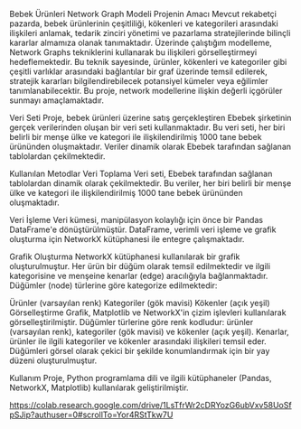 Bebek Ürünleri Network Graph Modeli
Projenin Amacı
Mevcut rekabetçi pazarda, bebek ürünlerinin çeşitliliği, kökenleri ve kategorileri arasındaki ilişkileri anlamak, tedarik zinciri yönetimi ve pazarlama stratejilerinde bilinçli kararlar almamıza olanak tanımaktadır. Üzerinde çalıştığım modelleme, Network Graphs tekniklerini kullanarak bu ilişkileri görselleştirmeyi hedeflemektedir. Bu teknik sayesinde, ürünler, kökenleri ve kategoriler gibi çeşitli varlıklar arasındaki bağlantılar bir graf üzerinde temsil edilerek, stratejik kararları bilgilendirebilecek potansiyel kümeler veya eğilimler tanımlanabilecektir. Bu proje, network modellerine ilişkin değerli içgörüler sunmayı amaçlamaktadır.

Veri Seti
Proje, bebek ürünleri üzerine satış gerçekleştiren Ebebek şirketinin gerçek verilerinden oluşan bir veri seti kullanmaktadır. Bu veri seti, her biri belirli bir menşe ülke ve kategori ile ilişkilendirilmiş 1000 tane bebek ürününden oluşmaktadır. Veriler dinamik olarak Ebebek tarafından sağlanan tablolardan çekilmektedir.

Kullanılan Metodlar
Veri Toplama
Veri seti, Ebebek tarafından sağlanan tablolardan dinamik olarak çekilmektedir. Bu veriler, her biri belirli bir menşe ülke ve kategori ile ilişkilendirilmiş 1000 tane bebek ürününden oluşmaktadır.

Veri İşleme
Veri kümesi, manipülasyon kolaylığı için önce bir Pandas DataFrame'e dönüştürülmüştür. DataFrame, verimli veri işleme ve grafik oluşturma için NetworkX kütüphanesi ile entegre çalışmaktadır.

Grafik Oluşturma
NetworkX kütüphanesi kullanılarak bir grafik oluşturulmuştur. Her ürün bir düğüm olarak temsil edilmektedir ve ilgili kategorisine ve menşeine kenarlar (edge) aracılığıyla bağlanmaktadır. Düğümler (node) türlerine göre kategorize edilmektedir:

Ürünler (varsayılan renk)
Kategoriler (gök mavisi)
Kökenler (açık yeşil)
Görselleştirme
Grafik, Matplotlib ve NetworkX'in çizim işlevleri kullanılarak görselleştirilmiştir. Düğümler türlerine göre renk kodludur: ürünler (varsayılan renk), kategoriler (gök mavisi) ve kökenler (açık yeşil). Kenarlar, ürünler ile ilgili kategoriler ve kökenler arasındaki ilişkileri temsil eder. Düğümleri görsel olarak çekici bir şekilde konumlandırmak için bir yay düzeni oluşturulmuştur.

Kullanım
Proje, Python programlama dili ve ilgili kütüphaneler (Pandas, NetworkX, Matplotlib) kullanılarak geliştirilmiştir. 



https://colab.research.google.com/drive/1LsTfrWr2cDRYozG6ubVxv58UoSfpSJip?authuser=0#scrollTo=Yor4RStTkw7U
